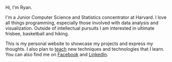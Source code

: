 <!--
.. title: About
.. slug: about
.. date: 2015-06-13 02:22:22 UTC-04:00
.. tags: 
.. category: 
.. link: 
.. description: 
.. type: text
-->

Hi, I'm Ryan.

I'm a Junior Computer Science and Statistics concentrator at Harvard. I love all things programming, especially those involved with data analysis and visualization. Outside of intellectual pursuits I am interested in ultimate frisbee, basketball and hiking.

This is my personal website to showcase my projects and express my thoughts. I also plan to [teach](/../posts/docendo-discimus.html) new techniques and technologies that I learn. You can also find me on [Facebook](https://www.facebook.com/ryan.kerr.904) and [LinkedIn](https://www.linkedin.com/profile/view?id=356199467).
